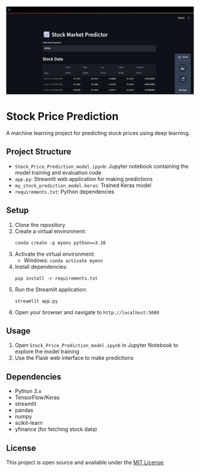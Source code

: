 ![image alt](https://github.com/Abdal192003/prediction-stock-app/blob/main/Screenshot%202025-06-28%20005015.png?raw=true)


# Stock Price Prediction

A machine learning project for predicting stock prices using deep learning.

## Project Structure

- `Stock_Price_Prediction_model.ipynb`: Jupyter notebook containing the model training and evaluation code
- `app.py`: Streamlit web application for making predictions
- `my_stock_prediction_model.keras`: Trained Keras model
- `requirements.txt`: Python dependencies

## Setup

1. Clone the repository
2. Create a virtual environment:
   ```
   conda create -p myenv python==3.10
   ```
3. Activate the virtual environment:
   - Windows: `conda activate myenv`
4. Install dependencies:
   ```
   pip install -r requirements.txt
   ```
5. Run the Streamlit application:
   ```
   streamlit app.py
   ```
6. Open your browser and navigate to `http://localhost:5000`

## Usage

1. Open `Stock_Price_Prediction_model.ipynb` in Jupyter Notebook to explore the model training
2. Use the Flask web interface to make predictions

## Dependencies

- Python 3.x
- TensorFlow/Keras
- streamlit
- pandas
- numpy
- scikit-learn
- yfinance (for fetching stock data)

## License

This project is open source and available under the [MIT License](LICENSE).
